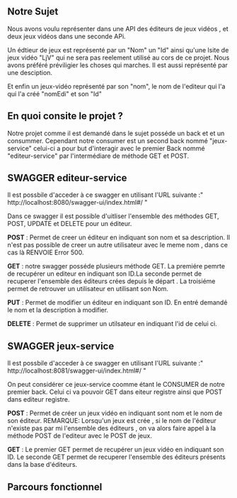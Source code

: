 ## Notre Sujet
Nous avons voulu représenter dans une API des éditeurs de jeux vidéos , et deux jeux vidéos dans une seconde APi.

Un édtieur de jeux est représenté par un "Nom" un "Id" ainsi qu'une lsite de jeux vidéo "LjV" qui ne sera pas reelement
utilisé au cors de ce projet. Nous avons préféré préviligier les choses qui marches. Il est aussi représenté par une desciption.

Et enfin un jeux-vidéo représenté par son "nom", le nom de l'editeur qui l'a qui l'a créé "nomEdi" et son "Id"

## En quoi consite le projet ?
Notre projet comme il est demandé dans le sujet posséde un back et et un consummer. Cependant notre consumer est un
second back nommé "jeux-service" celui-ci a pour but d'interagir avec le premier Back nommé
"editeur-service" par l'intermédiare de méthode GET et POST.


## SWAGGER editeur-service
Il est possbile d'acceder à ce swagger en utilisant l'URL suivante :" http://localhost:8080/swagger-ui/index.html#/ "

Dans ce swagger il est possible d'uitliser l'ensemble des méthodes GET, POST, UPDATE et DELETE  pour un éditeur.

<b>POST</b> : Permet de creer un éditeur en indiquant son nom et sa description. Il n'est pas possible de creer un autre utilisateur avec le meme nom , dans ce cas là RENVOIE Error 500.

<b>GET</b> : notre swagger posséde plusieurs méthode GET. La premiére pemrte de recupérer un editeur en indiquant son ID.La seconde permet de recuperer l'ensemble des éditeurs crées depuis le départ
. La troisiéme permet de retrouver un utilisateur en utilisant son Nom.

<b>PUT</b> : Permet de modifier un éditeur en indiquant son ID. En entré demandé le nom et la description à modifier.

<b>DELETE</b> : Permet de supprimer un utilsateur en indiquant l'id de celui ci.

## SWAGGER jeux-service
Il est possbile d'acceder à ce swagger en utilisant l'URL suivante :" http://localhost:8081/swagger-ui/index.html#/ "

On peut considérer ce jeux-service coomme étant le CONSUMER de notre premier back. Celui ci va pouvoir GET dans eiteur registre ainsi que POST dans editeur registre.

<b>POST</b> : Permet de créer un jeux vidéo en indiquant sont nom et le nom de son éditeur. REMARQUE: Lorsqu'un jeux est crée , si le nom de l'éditeur n'existe pas par mi l'ensemble des éditeurs ,
on va alors faire appel à la méthode POST de l'editeur avec le POST de jeux.

<b>GET</b> : Le premier GET permet de recupérer un jeux vidéo en indiquant son ID. Le seconde GET permet de recuperer l'ensemble des éditeurs présents dans la base d'éditeurs.


## Parcours fonctionnel